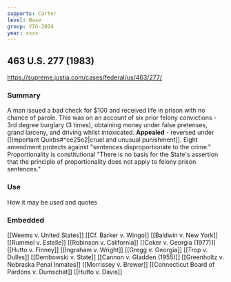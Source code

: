 ```yaml
---
supports: Carter
level: Base
group: YIG-2024
year: xxxx
---
```

## 463 U.S. 277 (1983)

https://supreme.justia.com/cases/federal/us/463/277/

### Summary

A man issued a bad check for $100 and received life in prison with no chance of parole.
This was on an account of six prior felony convictions - 3rd degree burglary (3 times), obtaining money under false pretenses, grand larceny, and driving whilst intoxicated.
**Appealed** - reversed under [[Important Quirbs#^ce25e2|cruel and unusual punishment]]. 
Eight amendment protects against "sentences disproportionate to the crime."
Proportionality is constitutional
"There is no basis for the State's assertion that the principle of proportionality does not apply to felony prison sentences."


### Use

How it may be used and quotes

### Embedded

[[Weems v. United States]]
[[Cf. Barker v. Wingo]]
[[Baldwin v. New York]]
[[Rummel v. Estelle]]
[[Robinson v. California]]
[[Coker v. Georgia (1977)]]
[[Hutto v. Finney]]
[[Ingraham v. Wright]]
[[Gregg v. Georgia]]
[[Trop v. Dulles]]
[[Dembowski v. State]]
[[Cannon v. Gladden (1955)]]
[[Greenholtz v. Nebraska Penal Inmates]]
[[Morrissey v. Brewer]]
[[Connecticut Board of Pardons v. Dumschat]]
[[Hutto v. Davis]]


